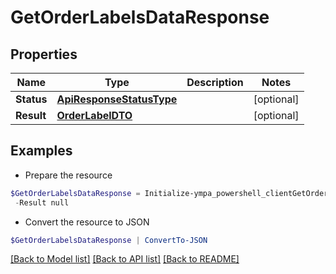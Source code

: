 # GetOrderLabelsDataResponse
## Properties

Name | Type | Description | Notes
------------ | ------------- | ------------- | -------------
**Status** | [**ApiResponseStatusType**](ApiResponseStatusType.md) |  | [optional] 
**Result** | [**OrderLabelDTO**](OrderLabelDTO.md) |  | [optional] 

## Examples

- Prepare the resource
```powershell
$GetOrderLabelsDataResponse = Initialize-ympa_powershell_clientGetOrderLabelsDataResponse  -Status null `
 -Result null
```

- Convert the resource to JSON
```powershell
$GetOrderLabelsDataResponse | ConvertTo-JSON
```

[[Back to Model list]](../README.md#documentation-for-models) [[Back to API list]](../README.md#documentation-for-api-endpoints) [[Back to README]](../README.md)

